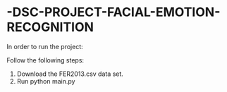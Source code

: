 # -DSC-PROJECT-FACIAL-EMOTION-RECOGNITION

In order to run the project:

Follow the following steps:

  1) Download the FER2013.csv data set.
  2) Run python main.py
 
